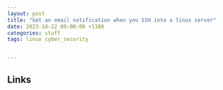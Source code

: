 ```yaml
---
layout: post
title: "Get an email notification when you SSH into a linux server"
date: 2023-10-22 09:00:00 +1100
categories: stuff
tags: linux cyber_security


---
```




## Links
